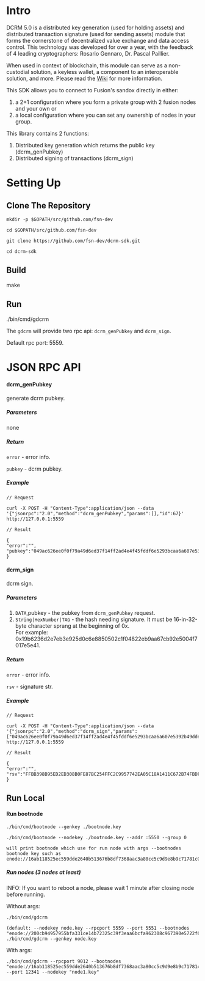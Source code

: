 # Intro
DCRM 5.0 is a distributed key generation (used for holding assets) and distributed transaction signature (used for sending assets) module that forms the cornerstone of decentralized value exchange and data access control.  This technology was developed for over a year, with the feedback of 4 leading cryptographers: Rosario Gennaro, Dr. Pascal Paillier. 

When used in context of blockchain, this module can serve as a non-custodial solution, a keyless wallet, a component to an interoperable solution, and more. Please read the [Wiki](https://github.com/fsn-dev/dcrm-sdk/wiki) for more information.

This SDK allows you to connect to Fusion's sandox directly in either: 
1. a 2+1 configuration where you form a private group with 2 fusion nodes and your own or 
2. a local configuration where you can set any ownership of nodes in your group. 

This library contains 2 functions:
1. Distributed key generation which returns the public key (dcrm_genPubkey)
2. Distributed signing of transactions (dcrm_sign)

# Setting Up
## Clone The Repository
```
mkdir -p $GOPATH/src/github.com/fsn-dev

cd $GOPATH/src/github.com/fsn-dev

git clone https://github.com/fsn-dev/dcrm-sdk.git

cd dcrm-sdk
```
## Build

make

## Run

./bin/cmd/gdcrm


The `gdcrm` will provide two rpc api: `dcrm_genPubkey` and `dcrm_sign`.

Default rpc port: 5559.

# JSON RPC API


#### dcrm_genPubkey

generate dcrm pubkey.

##### Parameters

none

##### Return

`error` - error info.

`pubkey` - dcrm pubkey.

##### Example
```
// Request

curl -X POST -H "Content-Type":application/json --data '{"jsonrpc":"2.0","method":"dcrm_genPubkey","params":[],"id":67}' http://127.0.0.1:5559

// Result

{
"error":"",
"pubkey":"049ac626ee0f0f79a49d6ed37f14ff2ad4e4f45fddf6e5293bcaa6a607e5392b49dde27a8f0602e23bc5fa0b847bd28d46e2f2d1d0d8cf59514785e4276b28de9d"
}
```
#### dcrm_sign

dcrm sign.

##### Parameters

1. `DATA`,pubkey - the pubkey from `dcrm_genPubkey` request.
2. `String|HexNumber|TAG` - the hash needing signature. It must be 16-in-32-byte character sprang at the beginning of 0x.  
    For example: 0x19b6236d2e7eb3e925d0c6e8850502c1f04822eb9aa67cb92e5004f7017e5e41.

##### Return

`error` - error info.

`rsv` - signature str.

##### Example

```
// Request

curl -X POST -H "Content-Type":application/json --data '{"jsonrpc":"2.0","method":"dcrm_sign","params":["049ac626ee0f0f79a49d6ed37f14ff2ad4e4f45fddf6e5293bcaa6a607e5392b49dde27a8f0602e23bc5fa0b847bd28d46e2f2d1d0d8cf59514785e4276b28de9d","0x19b6236d2e7eb3e925d0c6e8850502c1f04822eb9aa67cb92e5004f7017e5e41"],"id":67}' http://127.0.0.1:5559

// Result

{
"error":"",
"rsv":"FFBB398B95ED2ED308B0FE87BC254FFC2C9957742EA05C18A1411C672B74FBDF6FBD6F4915799F2B4186192581D4506039ADEB79C8EB954E779901FDB9575C8301"
}
```
## Run Local

#### Run bootnode
```
./bin/cmd/bootnode --genkey ./bootnode.key

./bin/cmd/bootnode --nodekey ./bootnode.key --addr :5550 --group 0

will print bootnode which use for run node with args --bootnodes
bootnode key such as enode://16ab118525ec559dde2640b513676b8df7368aac3a80cc5c9d9e8b9c71781c09103fe3e8b5dd17bf245f0c71b891ec4848b142852763ab2146a1e288df15da40@[::]:5550
```
##### Run nodes (3 nodes at least)
INFO: If you want to reboot a node, please wait 1 minute after closing node before running.

Without args:
```
./bin/cmd/gdcrm

(default: --nodekey node.key --rpcport 5559 --port 5551 --bootnodes "enode://200cb94957955bfa331ce14b72325c39f3eaa6bcfa962308c967390e5722f6fda0f6080781fde6a025a6280fbf23f38ca454e51a6b75ddbc1f9d57593790545a@47.107.50.83:5550")
./bin/cmd/gdcrm --genkey node.key
```
With args:
```
./bin/cmd/gdcrm --rpcport 9012 --bootnodes "enode://16ab118525ec559dde2640b513676b8df7368aac3a80cc5c9d9e8b9c71781c09103fe3e8b5dd17bf245f0c71b891ec4848b142852763ab2146a1e288df15da40@192.168.1.104:12340" --port 12341 --nodekey "node1.key"
```
